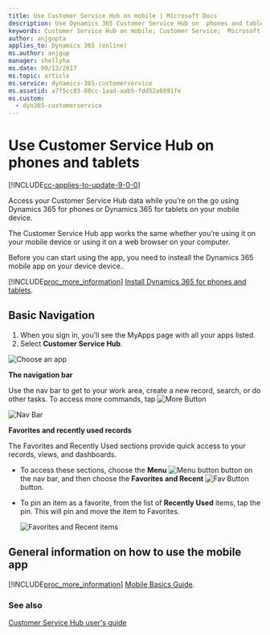 ```yaml
---
title: Use Customer Service Hub on mobile | Microsoft Docs
description: Use Dynamics 365 Customer Service Hub on  phones and tablets
keywords: Customer Service Hub on mobile; Customer Service;  Microsoft Dynamics 365;
author: anjgupta
applies_to: Dynamics 365 (online) 
ms.author: anjgup
manager: shellyha
ms.date: 09/13/2017
ms.topic: article
ms.service: dynamics-365-customerservice
ms.assetid: a7f5cc83-80cc-1aad-aab5-fdd52a6891fe
ms.custom:
  - dyn365-customerservice
---
```


# Use Customer Service Hub on phones and tablets

[!INCLUDE[cc-applies-to-update-9-0-0](../includes/cc_applies_to_update_9_0_0.md)]

Access your Customer Service Hub data while you’re on the go using Dynamics 365 for phones or Dynamics 365 for tablets on your mobile device.

The Customer Service Hub app works the same whether you’re using it on your mobile device or using it on a web browser on your computer.

Before you can start using the app, you need to insteall the Dynamics 365 mobile app on your device device.. 

[!INCLUDE[proc_more_information](.../includes/proc-more-information.md)] [Install Dynamics 365 for phones and tablets](../mobile-app/install-dynamics-365-for-phones-and-tablets.md).

## Basic Navigation

1.	When you sign in, you’ll see the MyApps page with all your apps listed. 
2.	Select **Customer Service Hub**.

![Choose an app](media/ChooseAnApp_1.png "Choose an app")

**The navigation bar**

Use the nav bar to get to your work area, create a new record, search, or do other tasks. To access more commands, tap ![More Button](media/MoreButton.png "More Button")

![Nav Bar](media/NavBar_2.png "Nav Bar")

**Favorites and recently used records**

The Favorites and Recently Used sections provide quick access to your records, views, and dashboards. 

- To access these sections, choose the **Menu** ![Menu button](media/MenuButton.png "Menu button") button on the nav bar, and then choose the **Favorites and Recent** ![Fav Button](media/FavButton.png "Fav Button") button.

- To pin an item as a favorite, from the list of **Recently Used** items, tap the pin. This will pin and move the item to Favorites.

  ![Favorites and Recent items](media/Favs_3.png "Favorites and Recent items")
  
## General information on how to use the mobile app 

[!INCLUDE[proc_more_information](.../includes/proc-more-information.md)] [Mobile Basics Guide](../mobile-app/dynamics-365-phones-tablets-users-guide.md).

### See also  
 [Customer Service Hub user's guide](../customer-service/user-guide-customer-service-hub.md)







